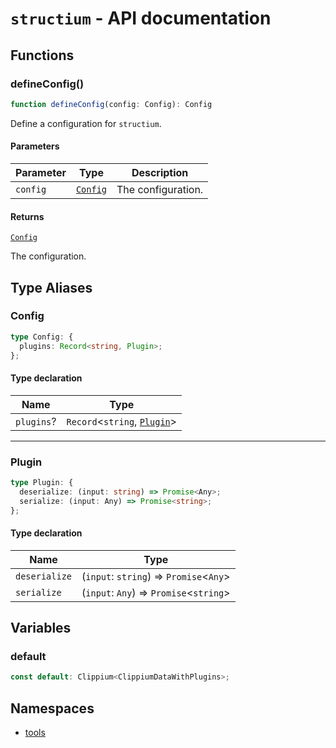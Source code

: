 # `structium` - API documentation

## Functions

### defineConfig()

```ts
function defineConfig(config: Config): Config
```

Define a configuration for `structium`.

#### Parameters

| Parameter | Type | Description |
| ------ | ------ | ------ |
| `config` | [`Config`](#config) | The configuration. |

#### Returns

[`Config`](#config)

The configuration.

## Type Aliases

### Config

```ts
type Config: {
  plugins: Record<string, Plugin>;
};
```

#### Type declaration

| Name | Type |
| ------ | ------ |
| `plugins`? | `Record`\<`string`, [`Plugin`](#plugin)\> |

***

### Plugin

```ts
type Plugin: {
  deserialize: (input: string) => Promise<Any>;
  serialize: (input: Any) => Promise<string>;
};
```

#### Type declaration

| Name | Type |
| ------ | ------ |
| `deserialize` | (`input`: `string`) => `Promise`\<`Any`\> |
| `serialize` | (`input`: `Any`) => `Promise`\<`string`\> |

## Variables

### default

```ts
const default: Clippium<ClippiumDataWithPlugins>;
```

## Namespaces

- [tools](namespaces/tools/index.md)
